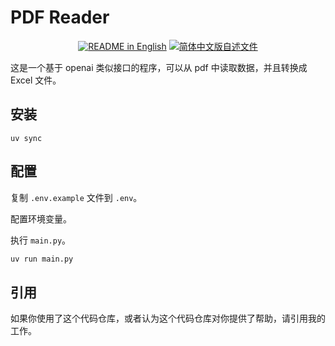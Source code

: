 # PDF Reader

<p align="center">
  <a href="./README.md"><img alt="README in English" src="https://img.shields.io/badge/English-d9d9d9"></a>
  <a href="./README_CN.md"><img alt="简体中文版自述文件" src="https://img.shields.io/badge/简体中文-d9d9d9"></a>
</p>

这是一个基于 openai 类似接口的程序，可以从 pdf 中读取数据，并且转换成 Excel 文件。

## 安装

`uv sync`

## 配置

复制 `.env.example` 文件到 `.env`。

配置环境变量。

执行 `main.py`。

```bash
uv run main.py
```

## 引用

如果你使用了这个代码仓库，或者认为这个代码仓库对你提供了帮助，请引用我的工作。
